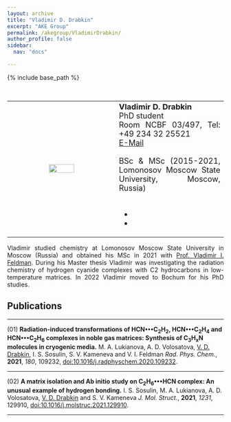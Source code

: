 ```yaml
---
layout: archive
title: "Vladimir D. Drabkin"
excerpt: "AKE Group"
permalink: /akegroup/VladimirDrabkin/
author_profile: false
sidebar:
  nav: "docs"

---
```


{% include base_path %}

<font size="2"><br/></font>
<table> <style>table, th, td {border: transparent;}</style> <tr>
<td style="width:50%;" align="center" valign="middle"><img src="https://AKEckhardt.github.io/images/VladimirDrabkin.jpg" width="50%" height="auto%" align="middle"></td>
<td style="width:50%;" align="justify" valign="middle">
<font size="4">
<b>Vladimir D. Drabkin</b><br/>
PhD student<br/>
Room NCBF 03/497, Tel: +49 234 32 25521<br/>
<a href="mailto:Vladimir.Drabkin@ruhr-uni-bochum.de">E-Mail</a><br/>
<br/>
BSc & MSc (2015-2021, Lomonosov Moscow State University, Moscow, Russia)<br/>
<br/>
<div class="page__footer-follow">
<ul class="social-icons">
<li><a href="https://www.researchgate.net/profile/Vladimir-Drabkin"><i class="ai ai-researchgate-square ai-3x" style="color:rgb(73,78,82)" aria-hidden="true"></i></a></li>
<li><a href="https://orcid.org/0000-0001-8597-9059"><i class="ai ai-orcid-square ai-3x" style="color:rgb(73,78,82)" aria-hidden="true"></i></a></li>
</ul>
</div>
</font>
</td>
</tr></table>

<p style='text-align: justify;'>
Vladimir studied chemistry at Lomonosov Moscow State University in Moscow (Russia) and obtained his MSc in 2021 with <a href="https://www.rc.chem.msu.ru/cgi-bin/main.cgi?page=index&lang=en">Prof. Vladimir I. Feldman</a>. During his Master thesis Vladimir was investigating the radiation chemistry of hydrogen cyanide complexes with C2 hydrocarbons in low-temperature matrices. In 2022 Vladimir moved to Bochum for his PhD studies.
</p>




Publications
------
___

(01) <b>Radiation-induced transformations of HCN•••C<sub>2</sub>H<sub>2</sub>, HCN•••C<sub>2</sub>H<sub>4</sub> and HCN•••C<sub>2</sub>H<sub>6</sub> complexes in noble gas matrices: Synthesis of C<sub>3</sub>H<sub>x</sub>N molecules in cryogenic media.</b> M. A. Lukianova, A. D. Volosatova, <u>V. D. Drabkin</u>, I. S. Sosulin, S. V. Kameneva and V. I. Feldman <i>Rad. Phys. Chem.</i>, <b>2021</b>, <i>180</i>, 109232, [doi:10.1016/j.radphyschem.2020.109232](https://doi.org/10.1016/j.radphyschem.2020.109232).


___

(02) <b>A matrix isolation and Ab initio study on C<sub>2</sub>H<sub>6</sub>•••HCN complex: An unusual example of hydrogen bonding.</b> I. S. Sosulin, M. A. Lukianova, A. D. Volosatova, <u>V. D. Drabkin</u> and S. V. Kameneva <i>J. Mol. Struct.</i>, <b>2021</b>, <i>1231</i>, 129910, [doi:10.1016/j.molstruc.2021.129910](https://doi.org/10.1016/j.molstruc.2021.129910).


___







